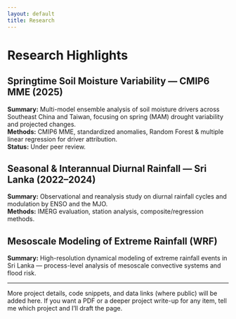 ```yaml
---
layout: default
title: Research
---
```


# Research Highlights

## Springtime Soil Moisture Variability — CMIP6 MME (2025)
**Summary:** Multi-model ensemble analysis of soil moisture drivers across Southeast China and Taiwan, focusing on spring (MAM) drought variability and projected changes.  
**Methods:** CMIP6 MME, standardized anomalies, Random Forest & multiple linear regression for driver attribution.  
**Status:** Under peer review.

## Seasonal & Interannual Diurnal Rainfall — Sri Lanka (2022–2024)
**Summary:** Observational and reanalysis study on diurnal rainfall cycles and modulation by ENSO and the MJO.  
**Methods:** IMERG evaluation, station analysis, composite/regression methods.

## Mesoscale Modeling of Extreme Rainfall (WRF)
**Summary:** High-resolution dynamical modeling of extreme rainfall events in Sri Lanka — process-level analysis of mesoscale convective systems and flood risk.

---

More project details, code snippets, and data links (where public) will be added here. If you want a PDF or a deeper project write-up for any item, tell me which project and I’ll draft the page.
